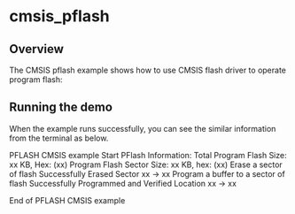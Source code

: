# cmsis_pflash

## Overview
The CMSIS pflash example shows how to use CMSIS flash driver to operate program flash:


## Running the demo
When the example runs successfully, you can see the similar information from the terminal as below.

 PFLASH CMSIS example Start
 PFlash Information:
 Total Program Flash Size: xx KB, Hex: (xx)
 Program Flash Sector Size: xx KB, hex: (xx)
 Erase a sector of flash
 Successfully Erased Sector xx -> xx
 Program a buffer to a sector of flash
 Successfully Programmed and Verified Location xx -> xx


 End of PFLASH CMSIS example
